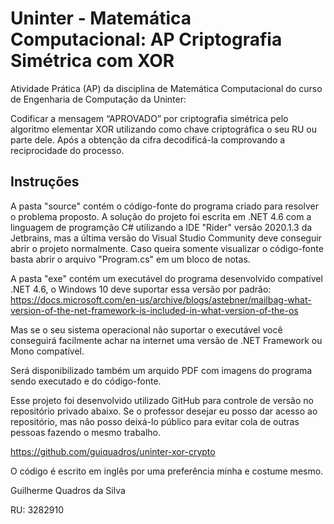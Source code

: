 # Uninter - Matemática Computacional: AP Criptografia Simétrica com XOR
Atividade Prática (AP) da disciplina de Matemática Computacional do curso de Engenharia de Computação da Uninter:

Codificar a mensagem “APROVADO” por criptografia simétrica pelo algoritmo elementar XOR utilizando como chave criptográfica o seu RU ou parte dele. Após a obtenção da cifra decodificá-la comprovando a reciprocidade do processo.

## Instruções
A pasta "source" contém o código-fonte do programa criado para resolver o problema proposto. A solução do projeto foi escrita em .NET 4.6 com a linguagem de programção C# utilizando a IDE "Rider" versão 2020.1.3 da Jetbrains, mas a última versão do Visual Studio Community deve conseguir abrir o projeto normalmente. Caso queira somente visualizar o código-fonte basta abrir o arquivo "Program.cs" em um bloco de notas. 

A pasta "exe" contém um executável do programa desenvolvido compatível .NET 4.6, o Windows 10 deve suportar essa versão por padrão: https://docs.microsoft.com/en-us/archive/blogs/astebner/mailbag-what-version-of-the-net-framework-is-included-in-what-version-of-the-os

Mas se o seu sistema operacional não suportar o executável você conseguirá facilmente achar na internet uma versão de .NET Framework ou Mono compatível. 

Será disponibilizado também um arquido PDF com imagens do programa sendo executado e do código-fonte.

Esse projeto foi desenvolvido utilizado GitHub para controle de versão no repositório privado abaixo. Se o professor desejar eu posso dar acesso ao repositório, mas não posso deixá-lo público para evitar cola de outras pessoas fazendo o mesmo trabalho. 

https://github.com/guiquadros/uninter-xor-crypto

O código é escrito em inglês por uma preferência minha e costume mesmo.

Guilherme Quadros da Silva

RU: 3282910
